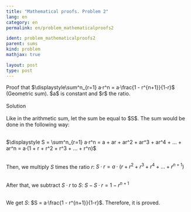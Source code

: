 ```yaml
---
title: "Mathematical proofs. Problem 2"
lang: en
category: en
permalink: en/problem_mathematicalproofs2

ident: problem_mathematicalproofs2
parent: sums
kind: problem
mathjax: true

layout: post
type: post
---
```


<div>
Proof that $\displaystyle\sum^n_{r=1} a·r^n = a·\frac{1 - r^{n+1}}{1-r}$ (Geometric sum). $a$ is constant and $r$ the ratio. <br><br>

<div class="bcblue boxdissap">
Solution
</div><br>

<div class="dissap">
Like in the arithmetic sum, let the sum be equal to $S$. The sum would be done in the following way:<br><br>

$\displaystyle S = \sum^n_{r=1} a·r^n = a + ar + ar^2 + ar^3 + ar^4 + ... + ar^n = a·(1 + r + r^2 + r^3 + ... + r^n)$<br><br> 

Then, we multiply $S$ times the ratio $r$: $S·r = a·(r + r^2 + r^3 + r^4 + ... + r^{n+1})$<br><br>

After that, we subtract $S·r$ to $S$: $S - S·r = 1 - r^{n+1}$<br><br>

We get $S$: $S = a·\frac{1 - r^{n+1}}{1-r}$. Therefore, it is proved.

</div>
